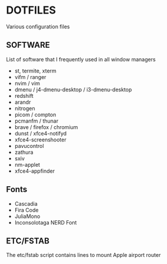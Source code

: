 # DOTFILES
Various configuration files

## SOFTWARE
List of software that I frequently used in all window managers
- st, termite, xterm
- vifm / ranger
- nvim / vim
- dmenu / j4-dmenu-desktop / i3-dmenu-desktop
- redshift
- arandr
- nitrogen
- picom / compton
- pcmanfm / thunar
- brave / firefox / chromium
- dunst / xfce4-notifyd
- xfce4-screenshooter
- pavucontrol
- zathura
- sxiv
- nm-applet
- xfce4-appfinder

## Fonts
- Cascadia
- Fira Code
- JuliaMono
- Inconsolotaga NERD Font

## ETC/FSTAB
The etc/fstab script contains lines to mount Apple airport router
